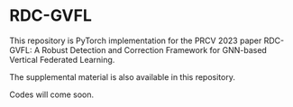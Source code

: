 # RDC-GVFL
This repository is PyTorch implementation for the PRCV 2023 paper RDC-GVFL: A Robust Detection and Correction Framework for GNN-based Vertical Federated Learning.

The supplemental material is also available in this repository.

Codes will come soon.
